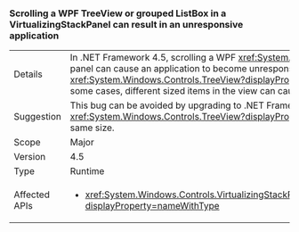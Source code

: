 ### Scrolling a WPF TreeView or grouped ListBox in a VirtualizingStackPanel can result in an unresponsive application

|   |   |
|---|---|
|Details|In .NET Framework 4.5, scrolling a WPF <xref:System.Windows.Controls.TreeView?displayProperty=name> in a virtualized stack panel can cause an application to become unresponsive if there are margins in the viewport (between the items in the <xref:System.Windows.Controls.TreeView?displayProperty=name>, for example, or on an ItemsPresenter element). Additionally, in some cases, different sized items in the view can cause instability even if there are no margins.|
|Suggestion|This bug can be avoided by upgrading to .NET Framework 4.5.1. Alternatively, margins can be removed from view collections (like <xref:System.Windows.Controls.TreeView?displayProperty=name>s) within virtualized stack panels if all contained items are the same size.|
|Scope|Major|
|Version|4.5|
|Type|Runtime|
|Affected APIs|<ul><li><xref:System.Windows.Controls.VirtualizingStackPanel.SetIsVirtualizing(System.Windows.DependencyObject,System.Boolean)?displayProperty=nameWithType></li></ul>|

